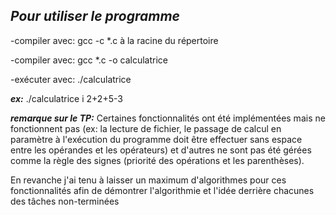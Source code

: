 ## _Pour utiliser le programme_

-compiler avec: gcc -c *.c à la racine du répertoire

-compiler avec: gcc *.c -o calculatrice

-exécuter avec: ./calculatrice

_**ex:**_ ./calculatrice i 2+2+5-3

**_remarque sur le TP:_**
Certaines fonctionnalités ont été implémentées mais ne fonctionnent pas (ex: la lecture de fichier, le passage de calcul en paramètre à l'exécution du programme doit être effectuer sans espace entre les opérandes et les opérateurs) et d'autres ne sont pas été gérées comme la règle des signes (priorité des opérations et les parenthèses).

En revanche j'ai tenu à laisser un maximum d'algorithmes pour ces fonctionnalités afin de démontrer l'algorithmie et l'idée derrière chacunes des tâches non-terminées